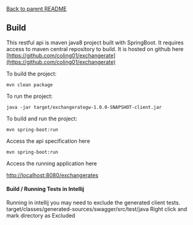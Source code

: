 [Back to parent README](./README.md)

## Build

This restful api is maven java8 project built with SpringBoot. It requires access to maven central repository to build.
It is hosted on github here [https://github.com/coling01/exchangerate](https://github.com/coling01/exchangerate)


To build the project:

```
mvn clean package
```


To run the project:

```
java -jar target/exchangerategw-1.0.0-SNAPSHOT-client.jar
```



To build and run the project:

```
mvn spring-boot:run
```


Access the api specification here
```
mvn spring-boot:run
```


Access the running application here

[http://localhost:8080/exchangerates](http://localhost:8080/exchangerates)



#### Build / Running Tests in Intellij
Running in intellij you may need to exclude the generated client tests.
target/classes/generated-sources/swagger/src/test/java
Right click and mark directory as Excluded

